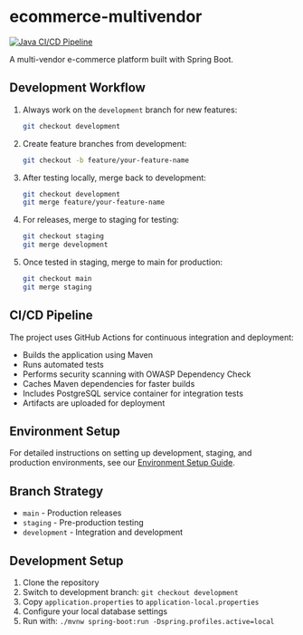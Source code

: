 # ecommerce-multivendor

[![Java CI/CD Pipeline](https://github.com/malise5/ecommerce-multivendor/actions/workflows/ci-cd.yml/badge.svg)](https://github.com/malise5/ecommerce-multivendor/actions/workflows/ci-cd.yml)

A multi-vendor e-commerce platform built with Spring Boot.

## Development Workflow

1. Always work on the `development` branch for new features:
   ```bash
   git checkout development
   ```

2. Create feature branches from development:
   ```bash
   git checkout -b feature/your-feature-name
   ```

3. After testing locally, merge back to development:
   ```bash
   git checkout development
   git merge feature/your-feature-name
   ```

4. For releases, merge to staging for testing:
   ```bash
   git checkout staging
   git merge development
   ```

5. Once tested in staging, merge to main for production:
   ```bash
   git checkout main
   git merge staging
   ```

## CI/CD Pipeline

The project uses GitHub Actions for continuous integration and deployment:

- Builds the application using Maven
- Runs automated tests
- Performs security scanning with OWASP Dependency Check
- Caches Maven dependencies for faster builds
- Includes PostgreSQL service container for integration tests
- Artifacts are uploaded for deployment

## Environment Setup

For detailed instructions on setting up development, staging, and production environments, see our [Environment Setup Guide](docs/environment-setup.md).

## Branch Strategy

- `main` - Production releases
- `staging` - Pre-production testing
- `development` - Integration and development

## Development Setup

1. Clone the repository
2. Switch to development branch: `git checkout development`
3. Copy `application.properties` to `application-local.properties`
4. Configure your local database settings
5. Run with: `./mvnw spring-boot:run -Dspring.profiles.active=local`
